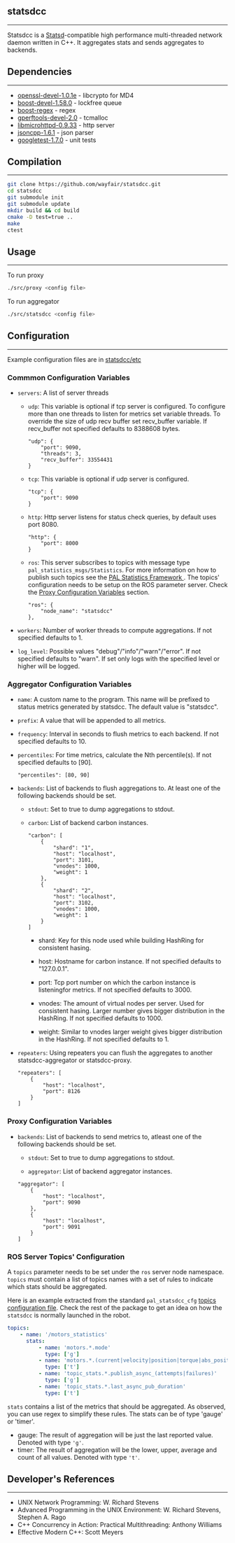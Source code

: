 ## statsdcc
- - -
Statsdcc is a [Statsd](https://github.com/etsy/statsd#statsd-)-compatible high performance multi-threaded network daemon written in C++. It aggregates stats and sends aggregates to backends.


## Dependencies
- - -
* [openssl-devel-1.0.1e](https://www.openssl.org/source/) - libcrypto for MD4
* [boost-devel-1.58.0](http://www.boost.org/) - lockfree queue
* [boost-regex](http://www.boost.org/doc/libs/1_59_0/libs/regex/doc/html/index.html) - regex
* [gperftools-devel-2.0](http://goog-perftools.sourceforge.net/doc/tcmalloc.html) - tcmalloc
* [libmicrohttpd-0.9.33](http://www.gnu.org/software/libmicrohttpd/) - http server
* [jsoncpp-1.6.1](https://github.com/open-source-parsers/jsoncpp/tree/1.6.1) - json parser
* [googletest-1.7.0](https://code.google.com/p/googletest/) - unit tests

## Compilation
- - -
```bash
git clone https://github.com/wayfair/statsdcc.git
cd statsdcc
git submodule init
git submodule update
mkdir build && cd build
cmake -D test=true ..
make
ctest
```

## Usage
- - -
To run proxy
```bash
./src/proxy <config file>
```
To run aggregator
```bash
./src/statsdcc <config file>
```

## Configuration
- - -
Example configuration files are in [statsdcc/etc](Logger)

### Commmon Configuration Variables

- 	`servers`: A list of server threads 

	- 	`udp`: This variable is optional if tcp server is configured.
			   To configure more than one threads to listen for metrics set variable threads. 
			   To override the size of udp recv buffer set recv_buffer variable. 
			   If recv_buffer not specified defaults to 8388608 bytes.
			   
		```
		"udp": {
			"port": 9090,
			"threads": 3,
			"recv_buffer": 33554431
		}
		```
		
	-	`tcp`: This variable is optional if udp server is configured.
	
		```			
		"tcp": {
			"port": 9090
		}
		```
		
	-	`http`: Http server listens for status check queries, by default uses port 8080.
	
		```
		"http": {
			"port": 8000
		}
		```
	
	-	`ros`: This server subscribes to topics with message type `pal_statistics_msgs/Statistics`. For more information on how to publish such topics see the [PAL Statistics Framework
](https://gitlab/qa/pal_statistics). The topics' configuration needs to be setup on the ROS parameter server. Check the [Proxy Configuration Variables](#proxy-configuration-variables) section.

		```
		"ros": {
            "node_name": "statsdcc"
        },
		```
			
-	`workers`: Number of worker threads to compute aggregations. If not specified defaults to 1.
	
-	`log_level`: Possible values "debug"/"info"/"warn"/"error". If not specified defaults to "warn". 
				 If set only logs with the specified level or higher will be logged.
	
### Aggregator Configuration Variables

- 	`name`: A custom name to the program. This name will be prefixed to status metrics generated by statsdcc. The default value is "statsdcc". 

-   `prefix`: A value that will be appended to all metrics.

-	`frequency`: Interval in seconds to flush metrics to each backend. If not specified defaults to 10.
	
-	`percentiles`: For time metrics, calculate the Nth percentile(s). If not specified defaults to [90].

	```
	"percentiles": [80, 90]
	```
	
-	`backends`:	List of backends to flush aggregations to. At least one of the following backends should be set. 
	
	-	`stdout`: Set to true to dump aggregations to stdout.
		
	-	`carbon`: List of backend carbon instances.
	
		```
		"carbon": [
			{
				"shard": "1",
				"host": "localhost",
				"port": 3101,
				"vnodes": 1000,
				"weight": 1
			},
			{
				"shard": "2",
				"host": "localhost",
				"port": 3102,
				"vnodes": 1000,
				"weight": 1
			}
		]
		```
		
		-	shard: Key for this node used while building HashRing for consistent hasing.
				
		-	host: Hostname for carbon instance. If not specified defaults to "127.0.0.1".
				
		-	port: Tcp port number on which the carbon instance is listeningfor metrics. If not specified defaults to 3000.
				
		-	vnodes: The amount of virtual nodes per server. 
					Used for consistent hasing. 
					Larger number gives bigger distribution in the HashRing. 
					If not specified defaults to 1000.
					
		-	weight: Similar to vnodes larger weight gives bigger distribution in the HashRing. 
					If not specified defaults to 1.

-	`repeaters`: Using repeaters you can flush the aggregates to another statsdcc-aggregator or statsdcc-proxy.

	```
	"repeaters": [
		{
			"host": "localhost",
			"port": 8126
		}
	]
	```

### Proxy Configuration Variables

-	`backends`:	List of backends to send metrics to, atleast one of the following backends should be set. 
	
	-	`stdout`: Set to true to dump aggregations to stdout.
	
	-	`aggregator`: List of backend aggregator instances.
	
	```
	"aggregator": [
		{
			"host": "localhost",
			"port": 9090
		},
		{
			"host": "localhost",
			"port": 9091
		}
	]
	```

### ROS Server Topics' Configuration

A `topics` parameter needs to be set under the `ros` server node namespace. `topics` must contain a list of topics names with a set of rules to indicate which stats should be aggregated.

Here is an example extracted from the standard `pal_statsdcc_cfg` [topics configuration file](https://gitlab/qa/pal_statistics_cfg/-/blob/master/pal_statsdcc_cfg/config/topics.yaml). Check the rest of the package to get an idea on how the `statsdcc` is normally launched in the robot.

```yaml
topics:
    - name: '/motors_statistics'
      stats:
          - name: 'motors.*.mode'
            type: ['g']
          - name: 'motors.*.(current|velocity|position|torque|abs_position|drive_temperature|motor_temperature|voltage)'
            type: ['t']
          - name: 'topic_stats.*.publish_async_(attempts|failures)'
            type: ['g']
          - name: 'topic_stats.*.last_async_pub_duration'
            type: ['t']
```

`stats` contains a list of the metrics that should be aggregated. As observed, you can use regex to simplify these rules. The stats can be of type 'gauge' or 'timer'.

- gauge: The result of aggregation will be just the last reported value. Denoted with type `'g'`.
- timer: The result of aggregation will be the lower, upper, average and count of all values. Denoted with type `'t'`.


## Developer's References
- - -
* UNIX Network Programming: W. Richard Stevens
* Advanced Programming in the UNIX Environment: W. Richard Stevens, Stephen A. Rago
* C++ Concurrency in Action: Practical Multithreading: Anthony Williams
* Effective Modern C++: Scott Meyers
